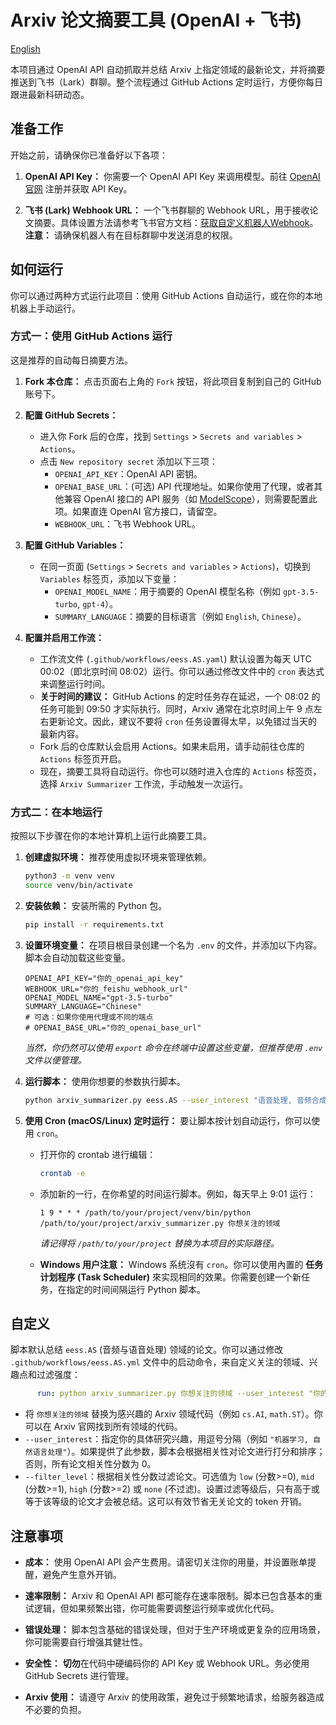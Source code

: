<!--
 * @Author: Zerui Han <hanzr.nju@outlook.com>
 * @Date: 2025-06-26 10:25:19
 * @Description: 
 * @FilePath: /arxiv-summary/readme.zh.md
 * @LastEditTime: 2025-07-02 15:11:37
-->
# Arxiv 论文摘要工具 (OpenAI + 飞书)

[English](readme.md)

本项目通过 OpenAI API 自动抓取并总结 Arxiv 上指定领域的最新论文，并将摘要推送到飞书（Lark）群聊。整个流程通过 GitHub Actions 定时运行，方便你每日跟进最新科研动态。

## 准备工作

开始之前，请确保你已准备好以下各项：

1.  **OpenAI API Key：** 你需要一个 OpenAI API Key 来调用模型。前往 [OpenAI 官网](https://platform.openai.com/) 注册并获取 API Key。

2.  **飞书 (Lark) Webhook URL：** 一个飞书群聊的 Webhook URL，用于接收论文摘要。具体设置方法请参考飞书官方文档：[获取自定义机器人Webhook](https://open.feishu.cn/document/client-docs/bot-v3/add-custom-bot?lang=zh-CN)。**注意：** 请确保机器人有在目标群聊中发送消息的权限。

## 如何运行

你可以通过两种方式运行此项目：使用 GitHub Actions 自动运行，或在你的本地机器上手动运行。

### 方式一：使用 GitHub Actions 运行

这是推荐的自动每日摘要方法。

1.  **Fork 本仓库：** 点击页面右上角的 `Fork` 按钮，将此项目复制到自己的 GitHub 账号下。

2.  **配置 GitHub Secrets：**
    *   进入你 Fork 后的仓库，找到 `Settings` > `Secrets and variables` > `Actions`。
    *   点击 `New repository secret` 添加以下三项：
        *   `OPENAI_API_KEY`：OpenAI API 密钥。
        *   `OPENAI_BASE_URL`：(可选) API 代理地址。如果你使用了代理，或者其他兼容 OpenAI 接口的 API 服务（如 [ModelScope](https://www.modelscope.cn/docs/model-service/API-Inference/intro)），则需要配置此项。如果直连 OpenAI 官方接口，请留空。
        *   `WEBHOOK_URL`：飞书 Webhook URL。

3.  **配置 GitHub Variables：**
    *   在同一页面 (`Settings` > `Secrets and variables` > `Actions`)，切换到 `Variables` 标签页，添加以下变量：
        *   `OPENAI_MODEL_NAME`：用于摘要的 OpenAI 模型名称（例如 `gpt-3.5-turbo`, `gpt-4`）。
        *   `SUMMARY_LANGUAGE`：摘要的目标语言（例如 `English`, `Chinese`）。

4.  **配置并启用工作流：**
    *   工作流文件 (`.github/workflows/eess.AS.yaml`) 默认设置为每天 UTC 00:02（即北京时间 08:02）运行。你可以通过修改文件中的 `cron` 表达式来调整运行时间。
    *   **关于时间的建议：** GitHub Actions 的定时任务存在延迟，一个 08:02 的任务可能到 09:50 才实际执行。同时，Arxiv 通常在北京时间上午 9 点左右更新论文。因此，建议不要将 `cron` 任务设置得太早，以免错过当天的最新内容。
    *   Fork 后的仓库默认会启用 Actions。如果未启用，请手动前往仓库的 `Actions` 标签页开启。
    *   现在，摘要工具将自动运行。你也可以随时进入仓库的 `Actions` 标签页，选择 `Arxiv Summarizer` 工作流，手动触发一次运行。

### 方式二：在本地运行

按照以下步骤在你的本地计算机上运行此摘要工具。

1.  **创建虚拟环境：** 推荐使用虚拟环境来管理依赖。

    ```bash
    python3 -m venv venv
    source venv/bin/activate
    ```

2.  **安装依赖：** 安装所需的 Python 包。

    ```bash
    pip install -r requirements.txt
    ```

3.  **设置环境变量：** 在项目根目录创建一个名为 `.env` 的文件，并添加以下内容。脚本会自动加载这些变量。

    ```.env
    OPENAI_API_KEY="你的_openai_api_key"
    WEBHOOK_URL="你的_feishu_webhook_url"
    OPENAI_MODEL_NAME="gpt-3.5-turbo"
    SUMMARY_LANGUAGE="Chinese"
    # 可选：如果你使用代理或不同的端点
    # OPENAI_BASE_URL="你的_openai_base_url"
    ```

    *当然，你仍然可以使用 `export` 命令在终端中设置这些变量，但推荐使用 `.env` 文件以便管理。*

4.  **运行脚本：** 使用你想要的参数执行脚本。

    ```bash
    python arxiv_summarizer.py eess.AS --user_interest "语音处理, 音频合成" --filter_level "mid"
    ```

5.  **使用 Cron (macOS/Linux) 定时运行：** 要让脚本按计划自动运行，你可以使用 `cron`。

    *   打开你的 crontab 进行编辑：
        ```bash
        crontab -e
        ```
    *   添加新的一行，在你希望的时间运行脚本。例如，每天早上 9:01 运行：
        ```cron
        1 9 * * * /path/to/your/project/venv/bin/python /path/to/your/project/arxiv_summarizer.py 你想关注的领域
        ```
        *请记得将 `/path/to/your/project` 替换为本项目的实际路径。*

    *   **Windows 用户注意：** Windows 系统沒有 `cron`。你可以使用內置的 **任务计划程序 (Task Scheduler)** 來实现相同的效果。你需要创建一个新任务，在指定的时间间隔运行 Python 脚本。



## 自定义

脚本默认总结 `eess.AS` (音频与语音处理) 领域的论文。你可以通过修改 `.github/workflows/eess.AS.yml` 文件中的启动命令，来自定义关注的领域、兴趣点和过滤强度：

```yaml
      run: python arxiv_summarizer.py 你想关注的领域 --user_interest "你的兴趣点" --filter_level "mid"
```

*   将 `你想关注的领域` 替换为感兴趣的 Arxiv 领域代码（例如 `cs.AI`, `math.ST`）。你可以在 Arxiv 官网找到所有领域的代码。
*   `--user_interest`：指定你的具体研究兴趣，用逗号分隔（例如 `"机器学习, 自然语言处理"`）。如果提供了此参数，脚本会根据相关性对论文进行打分和排序；否则，所有论文相关性分数为 0。
*   `--filter_level`：根据相关性分数过滤论文。可选值为 `low` (分数>=0), `mid` (分数>=1), `high` (分数>=2) 或 `none` (不过滤)。设置过滤等级后，只有高于或等于该等级的论文才会被总结。这可以有效节省无关论文的 token 开销。

## 注意事项

*   **成本：** 使用 OpenAI API 会产生费用。请密切关注你的用量，并设置账单提醒，避免产生意外开销。

*   **速率限制：** Arxiv 和 OpenAI API 都可能存在速率限制。脚本已包含基本的重试逻辑，但如果频繁出错，你可能需要调整运行频率或优化代码。

*   **错误处理：** 脚本包含基础的错误处理，但对于生产环境或更复杂的应用场景，你可能需要自行增强其健壮性。

*   **安全性：** **切勿**在代码中硬编码你的 API Key 或 Webhook URL。务必使用 GitHub Secrets 进行管理。

*   **Arxiv 使用：** 请遵守 Arxiv 的使用政策，避免过于频繁地请求，给服务器造成不必要的负担。